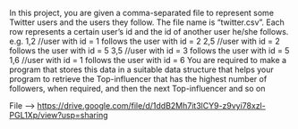 In this project, you are given a comma-separated file to represent some Twitter users and
the users they follow. The file name is “twitter.csv”. Each row represents a certain user’s id
and the id of another user he/she follows.
e.g.
1,2 //user with id = 1 follows the user with id = 2
2,5 //user with id = 2 follows the user with id = 5
3,5 //user with id = 3 follows the user with id = 5
1,6 //user with id = 1 follows the user with id = 6
You are required to make a program that stores this data in a suitable data structure that
helps your program to retrieve the Top-influencer that has the highest number of followers,
when required, and then the next Top-influencer and so on

File --> https://drive.google.com/file/d/1ddB2Mh7it3lCY9-z9vyi78xzl-PGL1Xp/view?usp=sharing
